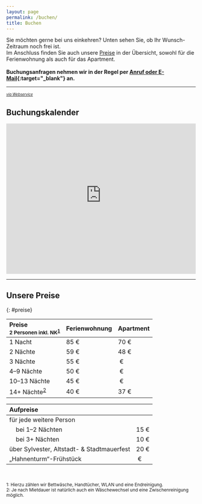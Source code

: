 ```yaml
---
layout: page
permalink: /buchen/
title: Buchen
---
```


Sie möchten gerne bei uns einkehren? Unten sehen Sie, ob Ihr Wunsch-Zeitraum noch frei ist.\
Im Anschluss finden Sie auch unsere [Preise](#preise) in der Übersicht, sowohl für die Ferienwohnung als auch für das Apartment.
<br/>
<br/>
**Buchungsanfragen nehmen wir in der Regel per [Anruf oder E-Mail](kontakt.md){:target="_blank"} an.**

***

<sup style="margin-top:2em" class="align-right"><sub><a href="https://www.belegungskalender-kostenlos.de/" target="_blank" rel="nofollow">*via Webservice*</a></sub></sup>
## Buchungskalender
<iframe width="100%" height="400" frameborder="0" referrerpolicy="no-referrer-when-downgrade" src="https://api.belegungskalender-kostenlos.de/kalender.php?   kid=42801" title="Belegungskalender"><p>Ihr Browser kann das Kalender-Frame leider nicht anzeigen. Um den Kalender zu sehen klicken Sie bitte hier: <a href="https://api.belegungskalender-kostenlos.de/kalender.php?kid=42801">https://api.belegungskalender-kostenlos.de/kalender.php?kid=42801</a></p></iframe>

***

## Unsere Preise
{: #preise}

| Preise <br/><small>2 Personen inkl. NK<sup>[1](#note1)</sup></small> | Ferien&shy;wohnung | Apart&shy;ment
|:-|:-|:-
| 1 Nacht | 85&nbsp;€ | 70&nbsp;€
| 2 Nächte | 59&nbsp;€ | 48&nbsp;€
| 3 Nächte | 55&nbsp;€ | &nbsp;€
| 4–9&nbsp;Nächte | 50&nbsp;€ | &nbsp;€
| <span style="white-space:nowrap">10–13&nbsp;Nächte</span> | 45&nbsp;€ | &nbsp;€
| 14+&nbsp;Nächte<sup>[2](#note2)</sup> | 40&nbsp;€ | 37&nbsp;€


| Aufpreise | &nbsp;
|:-|:-
| für jede weitere Person 
| &nbsp;&nbsp;&nbsp; bei 1–2 Nächten | 15&nbsp;€ 
| &nbsp;&nbsp;&nbsp; bei 3+ Nächten | 10&nbsp;€ 
| über Sylvester, Altstadt- & Stadtmauerfest | 20&nbsp;€ 
| „Hahnenturm“-Frühstück | &nbsp;€

<br/>

<p>
  <small id="note1">1: Hierzu zählen wir Bettwäsche, Handtücher, WLAN und eine Endreinigung.</small><br/>
  <small id="note2">2: Je nach Mietdauer ist natürlich auch ein Wäschewechsel und eine Zwischenreinigung möglich.</small>
</p>
